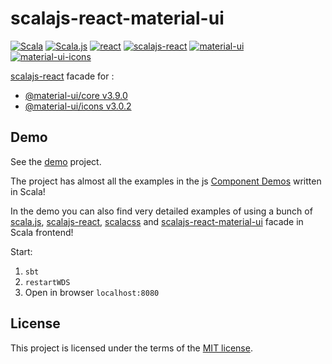 # scalajs-react-material-ui

[![Scala](https://img.shields.io/badge/Scala-2.12.10-red.svg?logo=Scala&logoColor=red)](https://www.scala-lang.org/)
[![Scala.js](https://img.shields.io/badge/Scala.js-0.6.32-orange.svg?logo=Scala&logoColor=orange)](https://www.scala-js.org/)
[![react](https://img.shields.io/badge/react-16.7.0-61DAFB.svg?logo=React)](https://ru.reactjs.org/)
[![scalajs-react](https://img.shields.io/static/v1?label=scalajs-react&message=1.4.2&color=blue)](https://github.com/japgolly/scalajs-react)
[![material-ui](https://img.shields.io/static/v1?label=@material-ui/core&message=3.9.0&color=ff69b4)](https://v3.material-ui.com/)
[![material-ui-icons](https://img.shields.io/static/v1?label=@material-ui/icons&message=3.0.2&color=ff69b4)](https://v3.material-ui.com/)

[scalajs-react](https://github.com/japgolly/scalajs-react) facade for :
* [@material-ui/core v3.9.0](https://github.com/mui-org/material-ui/tree/v3.x/packages/material-ui)
* [@material-ui/icons v3.0.2](https://github.com/mui-org/material-ui/tree/v3.x/packages/material-ui-icons)

## Demo

See the [demo](/demo) project.

The project has almost all the examples in the js
[Component Demos](https://v3.material-ui.com/getting-started/installation/) written in Scala!

In the demo you can also find very detailed examples of using a bunch of [scala.js](http://scala-js.org), 
[scalajs-react](https://github.com/japgolly/scalajs-react), [scalacss](https://github.com/japgolly/scalacss)
and [scalajs-react-material-ui](https://github.com/kinoplan/scalajs-react-material-ui) facade in Scala frontend!

Start:
1. `sbt`
2. `restartWDS`
3. Open in browser `localhost:8080`

## License

This project is licensed under the terms of the [MIT license](/LICENSE).
